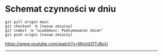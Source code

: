 # Schemat czynności w dniu
```shell
git pull origin main
git checkout -b [nazwa zmiainy]
git commit -m "wiadomosc: Podsumowanie zmian"
git push origin [nazwa zmiainy]
```
https://www.youtube.com/watch?v=MnUd31TvBoU

___

